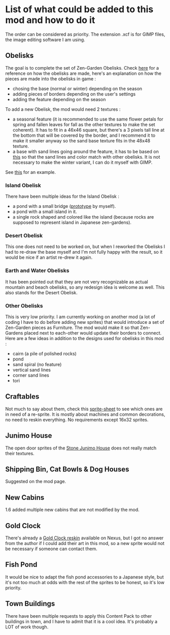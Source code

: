 # List of what could be added to this mod and how to do it

The order can be considered as priority.
The extension .xcf is for GIMP files, the image editing software I am using.

## Obelisks

The goal is to complete the set of Zen-Garden Obelisks. Check [here](https://github.com/Leroymilo/USJB/tree/main/assets/Buildings/Obelisks) for a reference on how the obelisks are made, here's an explanation on how the pieces are made into the obelisks in game :
- chosing the base (normal or winter) depending on the season
- adding pieces of borders depending on the user's settings
- adding the feature depending on the season

To add a new Obelisk, the mod would need 2 textures :
- a seasonal feature (it is recommended to use the same flower petals for spring and fallen leaves for fall as the other textures to make the set coherent). It has to fit in a 46x46 square, but there's a 3 pixels tall line at the bottom that will be covered by the border, and I recommend it to make it smaller anyway so the sand base texture fits in the 48x48 texture.
- a base with sand lines going around the feature, it has to be based on [this](https://github.com/Leroymilo/USJB/blob/main/images/obelisk_base.png) so that the sand lines and color match with other obelisks. It is not necessary to make the winter variant, I can do it myself with GIMP.

See [this](https://github.com/Leroymilo/USJB/blob/main/images/Obelisks%20Showcase.gif) for an example.

### Island Obelisk

There have been multiple ideas for the Island Obelisk :
- a pond with a small bridge ([prototype](https://github.com/Leroymilo/USJB/blob/main/images/obelisk_bridge_prototype.png) by myself).
- a pond with a small island in it.
- a single rock shaped and colored like the island (because rocks are supposed to represent island in Japanese zen-gardens).

### Desert Obelisk

This one does not need to be worked on, but when I reworked the Obelisks I had to re-draw the base myself and I'm not fully happy with the result, so it would be nice if an artist re-drew it again.

### Earth and Water Obelisks

It has been pointed out that they are not very recognizable as actual mountain and beach obelisks, so any redesign idea is welcome as well. This also stands for the Desert Obelisk.

### Other Obelisks

This is very low priority. I am currently working on another mod (a lot of coding I have to do before adding new sprites) that would introduce a set of Zen-Garden pieces as Furniture. The mod would make it so that Zen-Gardens placed next to each-other would update their borders to connect. Here are a few ideas in addition to the designs used for obelisks in this mod :
- cairn (a pile of polished rocks)
- pond
- sand spiral (no feature)
- vertical sand lines
- corner sand lines
- tori

## Craftables

Not much to say about them, check this [sprite-sheet](https://github.com/Leroymilo/USJB/blob/main/assets/Craftables.png) to see which ones are in need of a re-sprite. It is mostly about machines and common decorations, no need to reskin everything. No requirements except 16x32 sprites.

## Junimo House

The open door sprites of the [Stone Junimo House](https://github.com/Leroymilo/USJB/blob/main/assets/Buildings/junimo_hut_stone.png) does not really match their textures.

## Shipping Bin, Cat Bowls & Dog Houses

Suggested on the mod page.

## New Cabins

1.6 added multiple new cabins that are not modified by the mod.

## Gold Clock

There's already a [Gold Clock reskin](https://www.nexusmods.com/stardewvalley/mods/9670) available on Nexus, but I got no answer from the author if I could add their art in this mod, so a new sprite would not be necessary if someone can contact them.

## Fish Pond

It would be nice to adapt the fish pond accessories to a Japanese style, but it's not too much at odds with the rest of the sprites to be honest, so it's low priority.

## Town Buildings

There have been multiple requests to apply this Content Pack to other buildings in town, and I have to admit that it is a cool idea. It's probably a LOT of work though.
